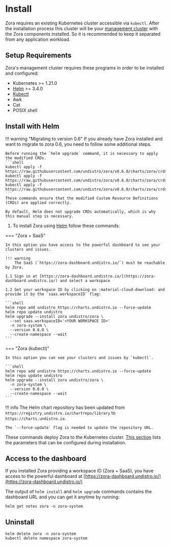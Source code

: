 # Install

Zora requires an existing Kubernetes cluster accessible via `kubectl`.
After the installation process this cluster will be your [management cluster](../glossary#management-cluster)
with the Zora components installed. 
So it is recommended to keep it separated from any application workload.

## Setup Requirements

Zora's management cluster requires these programs in order to be installed and configured:

- Kubernetes >= 1.21.0
- [Helm](https://helm.sh/) >= 3.4.0
- [Kubectl](https://kubernetes.io/docs/reference/kubectl/)
- Awk
- Cat
- POSIX shell

## Install with Helm

!!! warning "Migrating to version 0.6"
    If you already have Zora installed and want to migrate to zora 0.6, 
    you need to follow some additional steps.
    
    Before running the `helm upgrade` command, it is necessary to apply the modified CRDs.
    ```shell
    kubectl apply -f https://raw.githubusercontent.com/undistro/zora/v0.6.0/charts/zora/crds/zora.undistro.io_clusterissues.yaml
    kubectl apply -f https://raw.githubusercontent.com/undistro/zora/v0.6.0/charts/zora/crds/zora.undistro.io_customchecks.yaml
    kubectl apply -f https://raw.githubusercontent.com/undistro/zora/v0.6.0/charts/zora/crds/zora.undistro.io_plugins.yaml
    ```
    These commands ensure that the modified Custom Resource Definitions (CRDs) are applied correctly.
    
    By default, Helm does not upgrade CRDs automatically, which is why this manual step is necessary.

1. To install Zora using [Helm](https://helm.sh/docs/) follow these commands:

=== "Zora + SaaS"

    In this option you have access to the powerful dashboard to see your clusters and issues.

    !!! warning
        The SaaS (`https://zora-dashboard.undistro.io/`) must be reachable by Zora.

    1.1 Sign in at [https://zora-dashboard.undistro.io/](https://zora-dashboard.undistro.io/) and select a workspace

    1.2 Get your workspace ID by clicking on :material-cloud-download: and provide it by the `saas.workspaceID` flag:

    ```shell
    helm repo add undistro https://charts.undistro.io --force-update
    helm repo update undistro
    helm upgrade --install zora undistro/zora \
      --set saas.workspaceID='<YOUR WORKSPACE ID>'
      -n zora-system \
      --version 0.6.0 \
      --create-namespace --wait
    ```

===  "Zora (kubectl)"

    In this option you can see your clusters and issues by `kubectl`.

    ```shell
    helm repo add undistro https://charts.undistro.io --force-update
    helm repo update undistro
    helm upgrade --install zora undistro/zora \
      -n zora-system \
      --version 0.6.0 \
      --create-namespace --wait
    ```

!!! info
    The Helm chart repository has been updated from `https://registry.undistro.io/chartrepo/library` to `https://charts.undistro.io`.

    The `--force-update` flag is needed to update the repository URL.

These commands deploy Zora to the Kubernetes cluster.
[This section](helm-chart.md) lists the parameters
that can be configured during installation.

## Access to the dashboard

If you installed Zora providing a workspace ID (Zora + SaaS), 
you have access to the powerful dashboard at [https://zora-dashboard.undistro.io/](https://zora-dashboard.undistro.io/)

The output of `helm install` and `helm upgrade` commands
contains the dashboard URL and you can get it anytime by running: 

```shell
helm get notes zora -n zora-system
```

## Uninstall

```shell
helm delete zora -n zora-system
kubectl delete namespace zora-system
```
